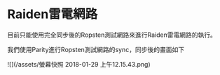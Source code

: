 # Raiden雷電網路

目前只能使用完全同步後的Ropsten測試網路來進行Raiden雷電網路的執行。

我們使用Parity進行Ropsten測試網路的sync，同步後的畫面如下

![](/assets/螢幕快照 2018-01-29 上午12.15.43.png)






